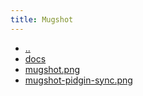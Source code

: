```yaml
---
title: Mugshot
---
```

- [..](..)
- [docs](docs)
- [mugshot.png](mugshot.png)
- [mugshot-pidgin-sync.png](mugshot-pidgin-sync.png)
